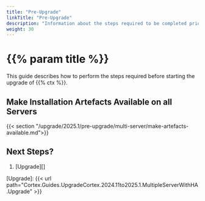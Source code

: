 ```yaml
---
title: "Pre-Upgrade"
linkTitle: "Pre-Upgrade"
description: "Information about the steps required to be completed prior to starting the upgrade."
weight: 30
---
```


# {{% param title %}}

This guide describes how to perform the steps required before starting the upgrade of {{% ctx %}}.

## Make Installation Artefacts Available on all Servers

{{< section "/upgrade/2025.1/pre-upgrade/multi-server/make-artefacts-available.md">}}

## Next Steps?

1. [Upgrade][]

[Upgrade]: {{< url path="Cortex.Guides.UpgradeCortex.2024.11to2025.1.MultipleServerWithHA.Upgrade" >}}
